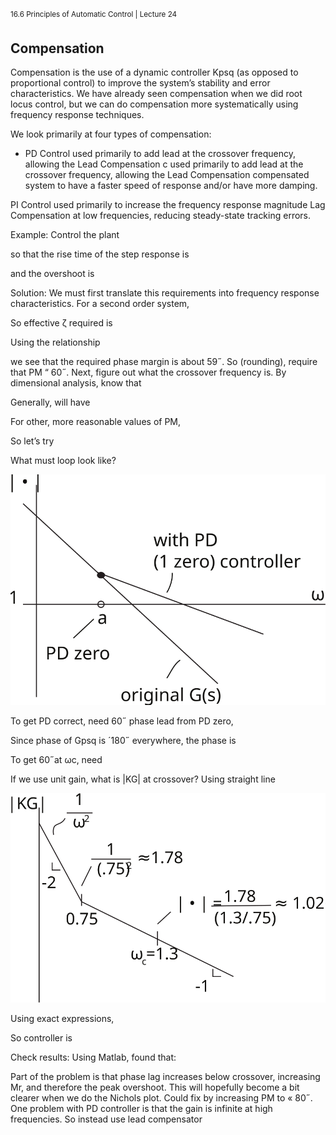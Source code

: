 <sup>16.6 Principles of Automatic Control | Lecture 24</sup>

## Compensation
Compensation is the use of a dynamic controller Kpsq (as opposed to proportional control)
to improve the system’s stability and error characteristics.
We have already seen compensation when we did root locus control, but we can do compensation
more systematically using frequency response techniques.

We look primarily at four types of compensation:
+ PD Control used primarily to add lead at the crossover frequency, allowing the
Lead Compensation c
used primarily to add lead at the crossover frequency, allowing the
Lead Compensation compensated system to have a faster speed of response and/or
have more damping.

PI Control used primarily to increase the frequency response magnitude
Lag Compensation at low frequencies, reducing steady-state tracking errors.

Example:
Control the plant

so that the rise time of the step response is

and the overshoot is

Solution:
We must first translate this requirements into frequency response characteristics. For a
second order system,

So effective ζ required is

Using the relationship

we see that the required phase margin is about 59˝. So (rounding), require that PM “ 60˝.
Next, figure out what the crossover frequency is. By dimensional analysis, know that

Generally, will have

For other, more reasonable values of PM,

So let’s try

What must loop look like?

![fig_id](images/24/amplitude.svg "Title Text")

To get PD correct, need 60˝ phase lead from PD zero,

Since phase of Gpsq is ´180˝ everywhere, the phase is

To get 60˝at ωc, need

If we use unit gain, what is |KG| at crossover? Using straight line

![fig_id](images/24/amplitude2.svg "Title Text")

Using exact expressions,

So controller is

Check results: Using Matlab, found that:

Part of the problem is that phase lag increases below crossover, increasing Mr, and therefore
the peak overshoot. This will hopefully become a bit clearer when we do the Nichols plot.
Could fix by increasing PM to « 80˝.
One problem with PD controller is that the gain is infinite at high frequencies. So instead
use lead compensator

